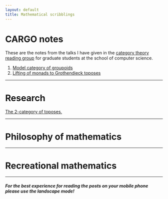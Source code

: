 ```yaml
---
layout: default
title: Mathematical scribblings
---
```







# CARGO notes #

These are the notes from the talks I have given in the [category theory reading group](http://talks.bham.ac.uk/show/archive/1233)  for graduate students at the school of computer science.  
  1. [Model category of groupoids][model-grpds]
  2. [Lifting of monads to Grothendieck toposes][lift-monad-topos]
  

----------------------------------------------
# Research #
   [The 2-category of toposes.][2-cat Top]


----------------------------------------------
# Philosophy of mathematics #

[//]: <> (This is also a comment.)
[//]: <> ([Topos, being, and existence.][TBE])
[//]: <> ([The ontology of order relation.][Order-onto-logically])





---------------------------------------------
# Recreational mathematics 




------------------------------------------------------------------------------------------------------
#### _For the best experience for reading the posts on your mobile phone please use the landscape mode!_



[TBE]: 2017-05-17-Topos-being-and-existence.html
[Order-onto-logically]: 2017-05-17-The-ontology-of-order-relation.html
[2-cat Top]: 2017-05-18-The-2-category-of-toposes.html
[lift-monad-topos]: 2017-05-22-Lifting-of-monads-to-Grothendieck-toposes.html
[model-grpds]: 2017-05-29-Model-category-of-groupoids
